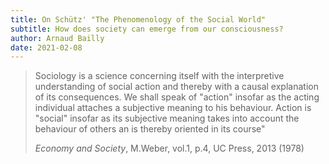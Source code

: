 ```yaml
---
title: On Schütz' "The Phenomenology of the Social World"
subtitle: How does society can emerge from our consciousness?
author: Arnaud Bailly
date: 2021-02-08
---
```


> Sociology is a science concerning itself with the interpretive
> understanding of social action and thereby with a causal explanation
> of its consequences. We shall speak of "action" insofar as the
> acting individual attaches a subjective meaning to his
> behaviour. Action is "social" insofar as its subjective meaning
> takes into account the behaviour of others an is thereby oriented in
> its course"
>
> _Economy and Society_, M.Weber, vol.1, p.4, UC Press,
> 2013 (1978)
